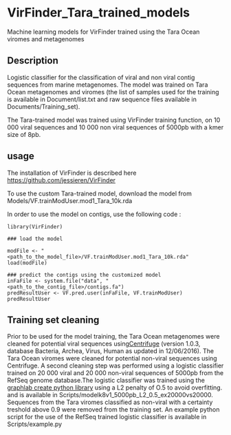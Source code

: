 # VirFinder_Tara_trained_models
Machine learning models for VirFinder trained using the Tara Ocean viromes and metagenomes

## Description
Logistic classifier for the classification of viral and non viral contig sequences from marine metagenomes. The model was trained on Tara Ocean metagenomes and viromes (the list of samples used for the training is available in Document/list.txt and raw sequence files available in Documents/Training_set). 

The Tara-trained model was trained using VirFinder training function, on 10 000 viral sequences and 10 000 non viral sequences of 5000pb with a kmer size of 8pb.

## usage
The installation of VirFinder is described here https://github.com/jessieren/VirFinder

To use the custom Tara-trained model, download the model from Models/VF.trainModUser.mod1_Tara_10k.rda 

In order to use the model on contigs, use the following code :

```
library(VirFinder)

### load the model

modFile <- "<path_to_the_model_file>/VF.trainModUser.mod1_Tara_10k.rda"
load(modFile)

### predict the contigs using the customized model
inFaFile <- system.file("data", "<path_to_the_contig_file>/contigs.fa")
predResultUser <- VF.pred.user(inFaFile, VF.trainModUser)
predResultUser
```

## Training set cleaning

Prior to be used for the model training, the Tara Ocean metagenomes were cleaned for potential viral sequences using[Centrifuge](https://github.com/infphilo/centrifuge/releases/tag/v1.0.3) (version 1.0.3, database Bacteria, Archea, Virus, Human as updated in 12/06/2016).
The Tara Ocean viromes were cleaned for potential non-viral sequences using Centrifuge. A second cleaning step was performed using a logistic classifier trained on 20 000 viral and 20 000 non-viral sequences of 5000pb from the RefSeq genome database.The logistic classifier was trained using the [graphlab create python library](https://turi.com/download/install-graphlab-create.html) using a L2 penalty of O.5 to avoid overfitting. and is available in Scripts/modelk8v1_5000pb_L2_0.5_ex20000vs20000. Sequences from the Tara viromes classified as non-viral with a certainty treshold above 0.9 were removed from the training set.
An example python script for the use of the RefSeq trained logistic classifier is available in Scripts/example.py
